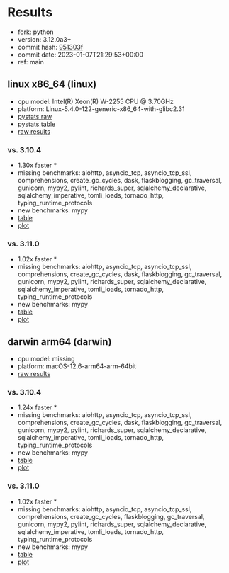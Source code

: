 # Results

- fork: python
- version: 3.12.0a3+
- commit hash: [951303f](https://github.com/python/cpython/commit/951303f)
- commit date: 2023-01-07T21:29:53+00:00
- ref: main

## linux x86_64 (linux)

- cpu model: Intel(R) Xeon(R) W-2255 CPU @ 3.70GHz
- platform: Linux-5.4.0-122-generic-x86_64-with-glibc2.31
- [pystats raw](bm-20230107-linux-x86_64-python-main-3.12.0a3%2B-951303f-pystats.json)
- [pystats table](bm-20230107-linux-x86_64-python-main-3.12.0a3%2B-951303f-pystats.md)
- [raw results](bm-20230107-linux-x86_64-python-main-3.12.0a3%2B-951303f.json)

### vs. 3.10.4

- 1.30x faster \*
- missing benchmarks: aiohttp, asyncio_tcp, asyncio_tcp_ssl, comprehensions, create_gc_cycles, dask, flaskblogging, gc_traversal, gunicorn, mypy2, pylint, richards_super, sqlalchemy_declarative, sqlalchemy_imperative, tomli_loads, tornado_http, typing_runtime_protocols
- new benchmarks: mypy
- [table](bm-20230107-linux-x86_64-python-main-3.12.0a3%2B-951303f-vs-3.10.4.md)
- [plot](bm-20230107-linux-x86_64-python-main-3.12.0a3%2B-951303f-vs-3.10.4.png)

### vs. 3.11.0

- 1.02x faster \*
- missing benchmarks: aiohttp, asyncio_tcp, asyncio_tcp_ssl, comprehensions, create_gc_cycles, dask, flaskblogging, gc_traversal, gunicorn, mypy2, pylint, richards_super, sqlalchemy_declarative, sqlalchemy_imperative, tomli_loads, tornado_http, typing_runtime_protocols
- new benchmarks: mypy
- [table](bm-20230107-linux-x86_64-python-main-3.12.0a3%2B-951303f-vs-3.11.0.md)
- [plot](bm-20230107-linux-x86_64-python-main-3.12.0a3%2B-951303f-vs-3.11.0.png)

## darwin arm64 (darwin)

- cpu model: missing
- platform: macOS-12.6-arm64-arm-64bit
- [raw results](bm-20230107-darwin-arm64-python-main-3.12.0a3%2B-951303f.json)

### vs. 3.10.4

- 1.24x faster \*
- missing benchmarks: aiohttp, asyncio_tcp, asyncio_tcp_ssl, comprehensions, create_gc_cycles, dask, flaskblogging, gc_traversal, gunicorn, mypy2, pylint, richards_super, sqlalchemy_declarative, sqlalchemy_imperative, tomli_loads, tornado_http, typing_runtime_protocols
- new benchmarks: mypy
- [table](bm-20230107-darwin-arm64-python-main-3.12.0a3%2B-951303f-vs-3.10.4.md)
- [plot](bm-20230107-darwin-arm64-python-main-3.12.0a3%2B-951303f-vs-3.10.4.png)

### vs. 3.11.0

- 1.02x faster \*
- missing benchmarks: aiohttp, asyncio_tcp, asyncio_tcp_ssl, comprehensions, create_gc_cycles, flaskblogging, gc_traversal, gunicorn, mypy2, pylint, richards_super, sqlalchemy_declarative, sqlalchemy_imperative, tomli_loads, tornado_http, typing_runtime_protocols
- new benchmarks: mypy
- [table](bm-20230107-darwin-arm64-python-main-3.12.0a3%2B-951303f-vs-3.11.0.md)
- [plot](bm-20230107-darwin-arm64-python-main-3.12.0a3%2B-951303f-vs-3.11.0.png)

